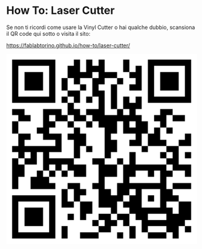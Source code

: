# How To: Laser Cutter

Se non ti ricordi come usare la Vinyl Cutter o hai qualche dubbio, scansiona il QR code qui sotto o visita il sito:

https://fablabtorino.github.io/how-to/laser-cutter/

![QRcode](./how-to-laser-cutter.png)
